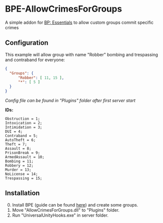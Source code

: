 # BPE-AllowCrimesForGroups

A simple addon for [BP: Essentials](https://userr00t.github.io/BP-Essentials/) to allow custom groups commit specific crimes

## Configuration

This example will allow group with name "Robber" bombing and trespassing and contraband for everyone:
```json
{
  "Groups": {
      "Robber": [ 11, 15 ],
      "*": [ 5 ]
  }
}
```
*Config file can be found in "Plugins" folder after first server start*

**IDs:**
```
Obstruction = 1;
Intoxication = 2;
Intimidation = 3;
DUI = 4;
Contraband = 5;
AutoTheft = 6;
Theft = 7;
Assault = 8;
PrisonBreak = 9;
ArmedAssault = 10;
Bombing = 11;
Robbery = 12;
Murder = 13;
NoLicense = 14;
Trespassing = 15;
```

## Installation

0. Install BPE (guide can be found [here](https://userr00t.github.io/BP-Essentials/#Installation)) and create some groups.
1. Move "AllowCrimesForGroups.dll" to "Plugins" folder.
2. Run "UniversalUnityHooks.exe" in server folder.
